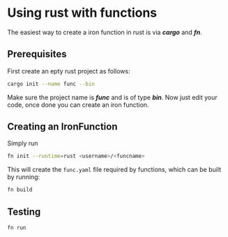 # Using rust with functions

The easiest way to create a iron function in rust is via ***cargo*** and ***fn***.

## Prerequisites
First create an epty rust project as follows:
```bash
cargo init --name func --bin
```

Make sure the project name is ***func*** and is of type ***bin***. Now just edit your code, once done you can create an iron function.

## Creating an IronFunction
Simply run

```bash
fn init --runtime=rust <username>/<funcname>
```

This will create the ```func.yaml``` file required by functions, which can be built by running:

```bash
fn build
```

## Testing

```bash
fn run
```
